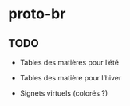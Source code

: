 # proto-br

## TODO

- Tables des matières pour l’été
- Tables des matière pour l’hiver

- Signets virtuels (colorés ?)